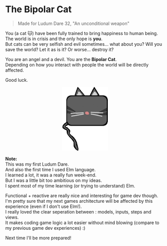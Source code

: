 # The Bipolar Cat

> Made for Ludum Dare 32, "An unconditional weapon"

You (a cat :cat:) have been fully trained to bring happiness to human being. The world is in crisis and the only hope is **you**.  
But cats can be very selfish and evil sometimes... what about you? Will you save the world? Let it as is it? Or worse... destroy it?

You are an angel and a devil. You are the **Bipolar Cat**.  
Depending on how you interact with people the world will be directly affected.

Good luck.

<p align="center">
  <img src="assets/cat/catStanding.gif" alt="bipolar cat"/>
</p>

**Note:**  
This was my first Ludum Dare.  
And also the first time I used Elm language.  
I learned a lot, it was a really fun week-end.  
But I was a little bit too ambitious on my ideas.  
I spent most of my time learning (or trying to understand) Elm.  

Functional + reactive are really nice and interesting for game dev though.  
I'm pretty sure that my next games architecture will be affected by this experience (even if I don't use Elm!).  
I really loved the clear seperation between : models, inputs, steps and views.  
It makes coding game logic a lot easier without mind blowing (compare to my previous game dev experiences) :)  

Next time I'll be more prepared!
